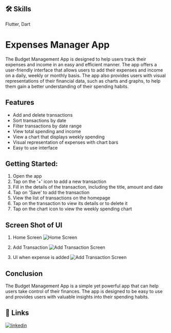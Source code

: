 
## 🛠 Skills
Flutter, Dart


# Expenses Manager App
The Budget Management App is designed to help users track their expenses and income in an easy and efficient manner. The app offers a user-friendly interface that allows users to add their expenses and income on a daily, weekly or monthly basis. The app also provides users with visual representations of their financial data, such as charts and graphs, to help them gain a better understanding of their spending habits.




## Features
-	Add and delete transactions
-	Sort transactions by date
-	Filter transactions by date range
-	View total spending and income
-	View a chart that displays weekly spending
-	Visual representation of expenses with chart bars
-	Easy to use interface



## Getting Started:
1.	Open the app
2.	Tap on the '+' icon to add a new transaction
3.	Fill in the details of the transaction, including the title, amount and date
4.	Tap on 'Save' to add the transaction
5.	View the list of transactions on the homepage
6.	Tap on the transaction to view its details or to delete it
7.	Tap on the chart icon to view the weekly spending chart

## Screen Shot of UI
1. Home Screen ![Home Screen](https://github.com/Prakharshuklaaa/expense_manager/blob/master/Screenshot_1680200973.png?raw=true)

2. Add Transaction ![Add Transaction Screen](https://github.com/Prakharshuklaaa/expense_manager/blob/master/Screenshot_1680200981.png?raw=true)

3. UI when expense is added ![Add Transaction Screen](https://github.com/Prakharshuklaaa/expense_manager/blob/master/Screenshot_1680201087.png?raw=true)

## Conclusion

The Budget Management App is a simple yet powerful app that can help users take control of their finances. The app is designed to be easy to use and provides users with valuable insights into their spending habits.
## 🔗 Links

[![linkedin](https://img.shields.io/badge/linkedin-0A66C2?style=for-the-badge&logo=linkedin&logoColor=white)](https://www.linkedin.com/in/prakhar-shukla-91aaa0202/)


